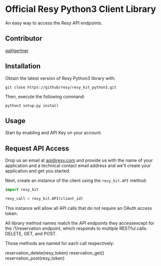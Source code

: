 # Official Resy Python3 Client Library

An easy way to access the Resy API endpoints.

## Contributor

[galilgertner](https://github.com/galilg)

## Installation

Obtain the latest version of Resy Python3 library with:

    git close https://github/resy/resy_kit_python3.git

Then, execute the following command:

    python3 setup.py install

## Usage

Start by enabling and API Key on your account.

Request API Access
------------------

Drop us an email at api@resy.com and provide us with the name of your
application and a technical contact email address and we'll create your
application and get you started.

Next, create an instance of the client using the `resy_kit.API` method:

```python
import resy_kit

resy_call = resy_kit.API(client_id)
```

This instance will allow all API calls that do not require an
OAuth access token.

All library method names match the API endpoints they accessexcept for the
/1/reservation endpoint, which responds to multiple RESTful calls:
DELETE, GET, and POST.

Those methods are named for each call respectively:

reservation_delete(resy_token)
reservation_get()
reservation_post(resy_token)


